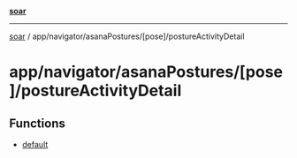 [**soar**](../../../../../README.md)

***

[soar](../../../../../modules.md) / app/navigator/asanaPostures/\[pose\]/postureActivityDetail

# app/navigator/asanaPostures/\[pose\]/postureActivityDetail

## Functions

- [default](functions/default.md)
